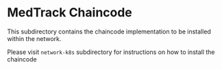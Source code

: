 # MedTrack Chaincode

This subdirectory contains the chaincode implementation to be installed within the network.

Please visit `network-k8s` subdirectory for instructions on how to install the chaincode